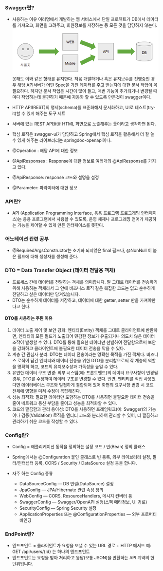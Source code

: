 ### Swagger란?
- 사용하는 이유
  여러명에서 개발하는 웹 서비스에서 단일 프로젝트가 DB에서 데이터를 가져오고, 화면을 그려주고, 회원정보를 저장하는 등 모든 것을 담당하지 않는다.
  ![alt text](image-1.png)
  못해도 이와 같은 형태를 유지한다.
  처음 개발하거나 혹은 유지보수를 진행중인 경우 해당 API서버가 어떤 Spec을 가진 데이터를 주고 받는지에 대한 문서 작업이 꼭 필요하다.
  하지만 문서 작업은 시간이 많이 들고, 매번 기능이 추가되거나 변경될 때마다 작업하는데 불편하기 때문에 자동화 할 수 있도록 만든것이 swagger이다.

- HTTP API(REST)의 명세(schema)를 표준화해서 문서화하고, UI로 테스트(try-it)할 수 있게 해주는 도구 세트
- 서버에 있는 REST API들을 HTML 화면으로 노출해주는 툴이라고 생각하면 된다.
- 핵심 로직은 swagger-ui가 담당하고 Spring에서 핵심 로직을 활용해서 더 잘 쓸 수 있게 해주는 라이브러리는 springdoc-openapi이다.

- @Operation : 해당 API에 대한 정보
- @ApiResponses : Response에 대한 정보로 여러개의 @ApiResponse를 가지고 있다.
- @ApiResponse: response 코드와 설명을 설정
- @Parameter: 파라미터에 대한 정보

### API란?
- API (Application Programming Interface, 응용 프로그램 프로그래밍 인터페이스)는 응용 프로그램에서 사용할 수 있도록,
  운영 체제나 프로그래밍 언어가 제공하는 기능을 제어할 수 있게 만든 인터페이스를 뜻한다.

### 어노테이션 관련 공부
- @RequiredArgsConstructor는 초기화 되지않은 final 필드나, @NonNull 이 붙은 필드에 대해 생성자를 생성해 준다.

### DTO = Data Transfer Object (데이터 전달용 객체)
- 프로세스 간에 데이터를 전달하는 객체를 의미합니다. 말 그대로 데이터를 전송하기 위해 사용하는 객체라서 그 안에 비즈니스 로직 같은 복잡한 코드는 없고 순수하게 전달하고 싶은 데이터만 담겨있습니다.
- DTO는 순수하게 데이터를 저장하고, 데이터에 대한 getter, setter 만을 가져야한다고 한다.

#### DTO를 사용하는 주된 이유
1. 데이터 노출 제어 및 보안 강화: 엔티티(Entity) 객체를 그대로 클라이언트에 반환하면, 엔티티의 모든 필드가 노출되어 민감한 정보가 유출되거나 의도치 않은 데이터 조작이 발생할 수 있다. DTO를 통해 필요한 데이터만 선별하여 전달함으로써 보안을 강화하고 클라이언트에 불필요한 데이터 전송을 막을 수 있다. 
2. 계층 간 관심사 분리: DTO는 데이터 전송이라는 명확한 목적을 가진 객체다. 비즈니스 로직이 담긴 엔티티와 데이터 전송을 위한 DTO를 분리함으로써 각 계층의 역할을 명확히 하고, 코드의 유지보수성과 가독성을 높일 수 있다. 
3. 유연한 데이터 구조 변경: 외부 시스템(예: 프론트엔드)의 데이터 요구사항이 변경될 경우, DTO를 수정하여 데이터 구조를 변경할 수 있다. 반면, 엔티티를 직접 사용했다면 데이터베이스 구조와 밀접하게 결합되어 있어 화면의 요구사항 변경 시 코드 전체에 영향을 미쳐 수정이 복잡해진다. 
4. 성능 최적화: 필요한 데이터만 포함하는 DTO를 사용하면 불필요한 데이터 전송을 줄여 네트워크 통신 부담을 줄이고 성능을 최적화할 수 있다. 
5. 코드의 깔끔함과 관리 용이성: DTO를 사용하면 프레임워크(예: Swagger)의 기능이나 검증(Validation) 로직을 엔티티 코드와 분리하여 관리할 수 있어, 더 깔끔하고 관리하기 쉬운 코드를 작성할 수 있다. 

### Config란?
-	Config = 애플리케이션 동작을 정의하는 설정 코드 / 빈(Bean) 정의 클래스
-	Spring에서는 @Configuration 붙인 클래스로 빈 등록, 외부 라이브러리 설정, 필터/인터셉터 등록, CORS / Security / DataSource 설정 등을 합니다.

- 자주 하는 Config 종류
	-	DataSourceConfig — DB 연결(DataSource) 설정
	-	JpaConfig — JPA/Hibernate 관련 속성 정의
	-	WebConfig — CORS, ResourceHandlers, 메시지 컨버터 등
	-	SwaggerConfig — Swagger/OpenAPI 설정(스펙 메타정보, UI 경로)
	-	SecurityConfig — Spring Security 설정
	-	ApplicationProperties 또는 @ConfigurationProperties — 외부 프로퍼티 바인딩

### EndPoint란?
- 엔드포인트 = 클라이언트가 요청을 보낼 수 있는 URL 경로 + HTTP 메서드
  예: GET /api/users/{id} 는 하나의 엔드포인트
- 엔드포인트는 요청을 받아 처리하고 응답(보통 JSON)을 반환하는 API 계약의 한 단위입니다.